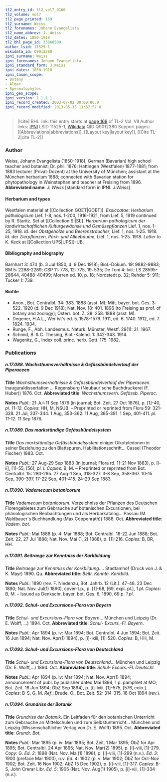 ```yaml
---
tl2_entry_id: tl2_vol7_0160
tl2_volume: vol7
tl2_page_printed: 169
tl2_surname: Weiss
tl2_forenames: Johann Evangelista
tl2_name_abbrev: J. Weiss
tl2_dates: 1850-1918
tl2_bhl_page_id: 33066509
author_lsid: 11525-1
wikidata_id: Q9012380
ipni_surname: Weiss
ipni_forenames: Johann Evangelista
ipni_standard_form: J.Weiss
ipni_dates: 1850-1918
ipni_taxon_scope: 
- Botany
- Algae
- Spermatophytes
ipni_geo_scope: 
ipni_version: 1.1.1.1
ipni_record_created: 2003-07-02 00:00:00.0
ipni_record_modified: 2013-05-15 11:37:57.0
---
```


> [!cite] BHL link: this entry starts at [page 169](https://www.biodiversitylibrary.org/page/33066509) of TL-2 Vol. VII
> Author links: [IPNI](https://www.ipni.org/a/11525-1) LSID 11525-1, [Wikidata](https://www.wikidata.org/wiki/Q9012380) QID Q9012380
> Support pages: [[Abbreviations|abbreviations]], [[Layout key|layout key]], [[Cite TL-2|cite TL-2]]

### Author

Weiss, Johann Evangelista (1850-1918), German (Bavarian) high school teacher and botanist; Dr. phil. 1876; Hattingen (Westfalen) 1877-1881; from 1883 lecturer (Privat-Dozent) at the University of München; assistant at the München herbarium 1888; connected with Bavarian station for phytopathology in Weinstephan and teacher at Freising from 1896. 
**Abbreviated name**: *J. Weiss* \[standard form in IPNI: *J.Weiss*\]

#### Herbarium and types

Westfalen material at [[Collection GOET|GOET]].
*Exsiccatae*: *Herbarium pathologicum* Lief. 1-8, nos. 1-200, 1916-1921, from Lief. 5, 1919 continued by R. Staritz. Set at [[Collection SI|SI]]. *Herbarium pathologicum der landwirtschaftlichen Kulturgewächse und Gemüsepflanzen* Lief. 1, nos. 1-25, 1918.
*Id*. der *Obstgehölze* und *Beerensträucher*, Lief. 1, nos. 1-25. 1918. *Id*. der *Zierpflanzen, Park- und Alleebäume*, Lief. 1, nos. 1-25. 1918. *Letter* to K. Keck at [[Collection UPS|UPS]]-UB.

#### Bibliography and biography

Barnhart 3: 474 (b. 3 Jul 1850, d. 9 Dec 1918); Biol.-Dokum. 19: 9882-9883; BM 5: 2288-2289; CSP 11: 778, 12: 775, 19: 535; De Toni 4: lviii; LS 28595-28644, 40488-40499; Morren ed. 10, p. 18; Nordstedt p. 32; Rehder 5: 911; Tucker 1: 739.

#### Biofile

- Anon., Bot. Centralbl. 34: 383. 1888 (asst. M); Mitt. bayer. bot. Ges. 3: 522. 1920 (d. 9 Dec 1918); Nat. Nov. 18: 401. 1896 (to Freising as prof. of botany and zoology); Österr. bot. Z. 38: 258. 1888 (asst. M).
- Degener, H.A.L., Wer ist's ed. 5. 1578-1579. 1911, ed. 6. 1740. 1912, ed. 7. 1824. 1934.
- Runge, F., Abh. Landesmus. Naturk. Münster, Westf. 29(1): 31. 1967.
- Schmid, B. & C. Thesing, Biol.-Kalend. 1: 342-343. 1914.
- Wagenitz, G., Index coll. princ. herb. Gott. 175. 1982.

### Publications

##### n.17.088. Wachsthumsverhältnisse & Gefässbündelverlauf der Piperaceen

**Title**
*Wachsthumsverhältnisse & Gefässbündelverlauf der Piperaceen*. Inauguraldissertation ... Regensburg (Neubaur'sche Buchdruckerei (F. Huber)) 1876. Oct.
**Abbreviated title**: *Wachsthumsverh. Gefässb. Piperac*.

**Notes**
*Publ*.: 21 Jul-11 Sep 1876 (in journal; Bot. Zeit. 27 Oct 1876), p. \[1\]-40, *pl. 11-12. Copies*: HH, M, NSUB. – Preprinted or reprinted from Flora 59: 321-328. 21 Jul, 337-344. 1 Aug, 353-362. 11 Aug, 385-391. 1 Sep, 401-411. *pl. 11-12.* 11 Sep 1876.

##### n.17.089. Das markständige Gefässbündelsystem

**Title**
*Das markständige Gefässbündelsystem* einiger Dikotyledonen in seiner Beziehung zu den Blattspuren. Habilitationsschrift... Cassel (Theodor Fischer) 1883. Oct.

**Notes**
*Publ*.: 27 Aug-29 Sep 1883 (in journal; Flora rd. 11-21 Nov 1883), p. \[i-ii\], \[1\]-55, \[56\], *pl. I. Copies*: B, M. – Preprinted or reprinted from Bot. Centralbl. 15: 280-295. 27 Aug-1 Sep, 318-327. 3-8 Sep, 358-367. 10-15 Sep, 390-397. 17-22 Sep, 401-415. 24-29 Sep 1883.

##### n.17.090. Vademecum botanicorum

**Title**
*Vademecum botanicorum*. Verzeichniss der Pflanzen des Deutschen Florengebietes zum Gebrauche auf botanischen Excursionen, bei phänologischen Beobachtungen und als Herbarkatalog... Passau (M. Waldbauer's Buchhandlung (Max Coppenrath)) 1888. Oct.
**Abbreviated title**: *Vadem. bot.*

**Notes**
*Publ*.: Mai 1888 (p. 4: Mar 1888; Bot. Centralbl. 18-22 Jun 1888; Bot. Zeit. 22, 27 Jul 1888; Nat. Nov. Mai (1, 2) 1888), p. \[1\]-216. *Copies*: B, BR, HH.

##### n.17.091. Beitraege zur Kenntniss der Korkbildung

**Title**
*Beitraege zur Kenntniss der Korkbildung*.... Stadtamhof (Druck von J. & K. Mayr) 1890. Qu.
**Abbreviated title**: *Beitr. Kenntn. Korkbild.*

**Notes**
*Publ*.: 1890 (rev. F. Niedenzu, Bot. Jahrb. 12 (Lit.): 47-48. 23 Dec 1890; Nat. Nov. Jul(1) 1890), cover-t.p., p. \[1\]-68, \[69, expl. pl.\], *1 pl. Copies*: B, M. – Issued as Denkschr. bayer. bot. Ges. 6, 1890, 69 p. *1 pl*.

##### n.17.092. Schul- und Excursions-Flora von Bayern

**Title**
*Schul- und Excursions-Flora von Bayern*... München und Leipzig (Dr. E. Wolff, ...) 1894. Oct.
**Abbreviated title**: *Schul- Excurs.-Fl. Bayern*.

**Notes**
*Publ*.: Apr 1894 (p. iv: Mar 1894; Bot. Centralbl. 4 Jun 1894; Bot. Zeit. 16 Jun 1894; Nat. Nov. Apr(1) 1894), p. \[i\]-lxiii, \[1\]-520. *Copies*: B, HH, M.

##### n.17.093. Schul- und Excursions-Flora von Deutschland

**Title**
*Schul- und Excursions-Flora von Deutschland*... München und Leipzig (Dr. E. Wolff,...) 1894. Oct.
**Abbreviated title**: *Schul- Excurs.-Fl. Deutschl.*

**Notes**
*Publ*.: Apr 1894 (p. iv: Mar 1894; Nat. Nov. Apr(1) 1894; announcement of publ. by publisher dated Mai 1894, 1 p. pamphlet at MO; Bot. Zeit. 16 Jun 1894; ÖbZ Sep 1894), p. \[i\]-lxiii, \[1\]-575, \[576, colo.\]. *Copies*: B-S, G, M.
*Ref*.: Drude, O., Bot. Zeit. 52: 314-315. 16 Oct 1894 (rev.).

##### n.17.094. Grundriss der Botanik

**Title**
*Grundriss der Botanik*. Ein Leitfaden für den botanischen Unterricht zum Gebrauche an Mittelschulen und zum Selbstunterricht... München und Leipzig (Wissenschaftlicher Verlag von Dr. E. Wolff) 1895. Oct.
**Abbreviated title**: *Grundr. Bot.*

**Notes**
*Publ*.: Mar 1895 (p. iv: Mar 1895; Bot. Zeit. 1 Mar 1895; ÖbZ for Apr 1895; Bot. Centralbl. 24 Apr 1895; Nat. Nov. Mar(2) 1895), p. \[i\]-viii, \[1\]-279. *Copy*: G.
*Ed. 2*: 1898 (Nat. Nov. Mai(1) 1898), p. \[i\]-viii, \[1\]-299 (n.v.).
*Ed. 3*: 1900 (preface Mar 1900), n.v.
*Ed. 4*: 1902 (p. v: Mar 1902; ÖbZ for Oct-Nov 1902; Bot. Zeit. 16 Nov 1902; AbZ 15 Dec 1902), p. \[i\]-viii, \[1\]-317. *Copies*: B-S, John Crerar Libr.
*Ed. 5*: 1905 (Nat. Nov. Aug(1) 1905), p. \[i\]-viii, \[1\]-334 (n.v.).


